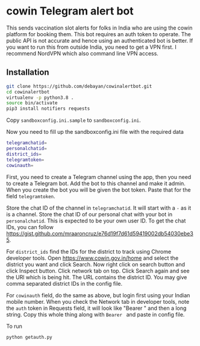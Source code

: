 # cowin Telegram alert bot

This sends vaccination slot alerts for folks in India who are using the cowin platform for booking them. This bot requires an auth token to operate. The public API is not accurate and hence using an authenticated bot is better. If you want to run this from outside India, you need to get a VPN first. I recommend NordVPN which also command line VPN access.

## Installation

```sh
git clone https://github.com/debayan/cowinalertbot.git
cd cowinalertbot
virtualenv -p python3.8 .
source bin/activate
pip3 install notifiers requests

```

Copy `sandboxconfig.ini.sample` to `sandboxconfig.ini`.

Now you need to fill up the sandboxconfig.ini file with the required data

```sh
telegramchatid=
personalchatid=
district_ids=
telegramtoken=
cowinauth=
```

First, you need to create a Telegram channel using the app, then you need to create a Telegram bot. Add the bot to this channel and make it admin. When you create the bot you will be given the bot token. Paste that for the field `telegramtoken`.

Store the chat ID of the channel in `telegramchatid`. It will start with a `-` as it is a channel.
Store the chat ID of our personal chat with your bot in `personalchatid`. This is expected to be your own user ID.
To get the chat IDs, you can follow https://gist.github.com/mraaroncruz/e76d19f7d61d59419002db54030ebe35.

For `district_ids` find the IDs for the district to track using Chrome developer tools. Open https://www.cowin.gov.in/home and select the district you want and click Search. Now right click on search button and click Inspect button. Click network tab on top. Click Search again and see the URl which is being hit. The URL contains the district ID. You may give comma separated district IDs in the config file.

For `cowinauth` field, do the same as above, but login first using your Indian mobile number. When you check the Network tab in developer tools, note the `auth` token in Requests field, it will look like  "Bearer " and then a long string. Copy this whole thing along with `Bearer ` and paste in config file.

To run

```sh
python getauth.py
```
